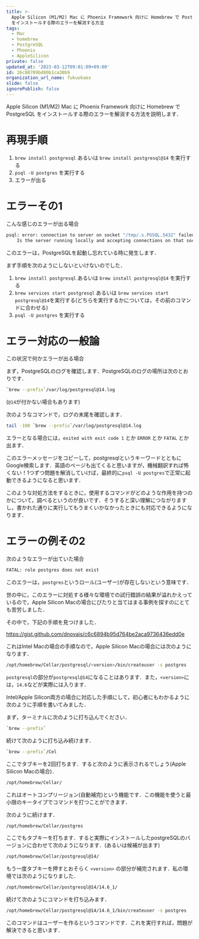 ```yaml
---
title: >-
  Apple Silicon (M1/M2) Mac に Phoenix Framework 向けに Homebrew で PostgreSQL
  をインストールする際のエラーを解消する方法
tags:
  - Mac
  - homebrew
  - PostgreSQL
  - Phoenix
  - AppleSilicon
private: false
updated_at: '2023-03-12T09:01:09+09:00'
id: 26c88709bd80b1ca30b9
organization_url_name: fukuokaex
slide: false
ignorePublish: false
---
```

Apple Silicon (M1/M2) Mac に Phoenix Framework 向けに Homebrew で PostgreSQL をインストールする際のエラーを解消する方法を説明します．

# 再現手順

1. `brew install postgresql` あるいは `brew install postgresql@14` を実行する
1. `psql -U postgres` を実行する
1. エラーが出る

# エラーその1

こんな感じのエラーが出る場合

```zsh
psql: error: connection to server on socket "/tmp/.s.PGSQL.5432" failed: No such file or directory
	Is the server running locally and accepting connections on that socket?
```

このエラーは，PostgreSQLを起動し忘れている時に発生します．

まず手順を次のようにしないといけないのでした．

1. `brew install postgresql` あるいは `brew install postgresql@14` を実行する
1. `brew services start postgresql` あるいは `brew services start postgresql@14`を実行する(どちらを実行するかについては，その前のコマンドに合わせる)
1. `psql -U postgres` を実行する

# エラー対応の一般論

この状況で何かエラーが出る場合

まず，PostgreSQLのログを確認します．PostgreSQLのログの場所は次のとおりです．

```zsh
`brew --prefix`/var/log/postgresql@14.log
```

(`@14`が付かない場合もあります)

次のようなコマンドで，ログの末尾を確認します．

```zsh
tail -100 `brew --prefix`/var/log/postgresql@14.log
```

エラーとなる場合には，`exited with exit code 1` とか `ERROR` とか `FATAL` とか出ます．

このエラーメッセージをコピーして，postgresqlというキーワードとともにGoogle検索します．英語のページも出てくると思いますが，機械翻訳すれば怖くない！1つずつ問題を解消していけば，最終的に`psql -U postgres`で正常に起動できるようになると思います．

このような対処方法をするときに，使用するコマンドがどのような作用を持つのかについて，調べるというのが良いです．そうすると深い理解につながりますし，書かれた通りに実行してもうまくいかなかったときにも対応できるようになります．

# エラーの例その2

次のようなエラーが出ていた場合

```zsh
FATAL: role postgres does not exist 
```

このエラーは，`postgres`というロール(ユーザー)が存在しないという意味です．

世の中に，このエラーに対処する様々な環境での試行錯誤の結果が溢れかえっているので，Apple Silicon Macの場合にぴたりと当てはまる事例を探すのにとても苦労しました．

その中で，下記の手順を見つけました．

https://gist.github.com/dnovais/c6c6894b95d764be2aca9736436edd0e

これはIntel Macの場合の手順なので，Apple Silicon Macの場合には次のようになります．

```zsh
/opt/homebrew/Cellar/postgresql/<version>/bin/createuser -s postgres
```

`postgresql`の部分が`postgresql@14`になることはあります．また，`<version>`には，`14.6`などが実際には入ります．

Intel/Apple Silicon両方の場合に対応した手順にして，初心者にもわかるように次のように手順を書いてみました．

まず，ターミナルに次のように打ち込んでください．

```zsh
`brew --prefix`
```

続けて次のように打ち込み続けます．

```zsh
`brew --prefix`/Cel
```

ここでタブキーを2回打ちます．すると次のように表示されるでしょう(Apple Silicon Macの場合)．

```zsh
/opt/homebrew/Cellar/
```

これはオートコンプリージョン(自動補完)という機能です．この機能を使うと最小限のキータイプでコマンドを打つことができます．

次のように続けます．

```zsh
/opt/homebrew/Cellar/postgres
```

ここでもタブキーを打ちます．すると実際にインストールしたpostgreSQLのバージョンに合わせて次のようになります．(あるいは候補が出ます)

```zsh
/opt/homebrew/Cellar/postgresql@14/
```

もう一度タブキーを押すとおそらく `<version>` の部分が補完されます．私の環境では次のようになりました．

```zsh
/opt/homebrew/Cellar/postgresql@14/14.6_1/
```

続けて次のようにコマンドを打ち込みます．

```zsh
/opt/homebrew/Cellar/postgresql@14/14.6_1/bin/createuser -s postgres
```

このコマンドはユーザーを作るというコマンドです．これを実行すれば，問題が解決できると思います．




















